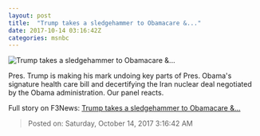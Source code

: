 ```yaml
---
layout: post
title:  "Trump takes a sledgehammer to Obamacare &..."
date: 2017-10-14 03:16:42Z
categories: msnbc
---
```


![Trump takes a sledgehammer to Obamacare &...](http://media1.s-nbcnews.com/j/MSNBC/Components/Video/201710/2017-10-14T03-00-15-466Z--1280x720.video_1067x600.jpg)

Pres. Trump is making his mark undoing key parts of Pres. Obama's signature health care bill and decertifying the Iran nuclear deal negotiated by the Obama administration. Our panel reacts.


Full story on F3News: [Trump takes a sledgehammer to Obamacare &...](http://www.f3nws.com/n/UjfbcF)

> Posted on: Saturday, October 14, 2017 3:16:42 AM
